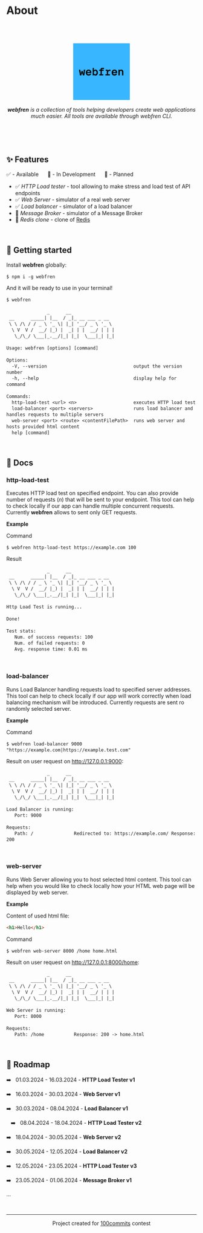# About

<br>
<br>
<br>
<div align="center">
  <img src="https://raw.githubusercontent.com/brtlmiej/webfren/master/assets/webfren.png" width="150">
  <p>
    <i><b>webfren</b> is a collection of tools helping developers create web applications much easier. All tools are available through webfren CLI.</i>
  <p>
</div>
<br>
<br>
<br>

## ✨ Features

✅ - Available &nbsp;&nbsp;&nbsp;&nbsp; 🔄 - In Development &nbsp;&nbsp;&nbsp;&nbsp; 📝 - Planned

- ✅ _HTTP Load tester_ - tool allowing to make stress and load test of API endpoints
- ✅ _Web Server_ - simulator of a real web server
- ✅ _Load balancer_ - simulator of a load balancer
- 📝 _Message Broker_ - simulator of a Message Broker
- 📝 _Redis clone_ - clone of [Redis](https://redis.io/)

<br>

## 🚀 Getting started

Install __webfren__ globally:

```text
$ npm i -g webfren
```

And it will be ready to use in your terminal!

```text
$ webfren

               _      __                
 __      _____| |__  / _|_ __ ___ _ __  
 \ \ /\ / / _ \ '_ \| |_| '__/ _ \ '_ \ 
  \ V  V /  __/ |_) |  _| | |  __/ | | |
   \_/\_/ \___|_.__/|_| |_|  \___|_| |_|
                                        
Usage: webfren [options] [command]

Options:
  -V, --version                                output the version number
  -h, --help                                   display help for command

Commands:
  http-load-test <url> <n>                     executes HTTP load test
  load-balancer <port> <servers>               runs load balancer and handles requests to multiple servers
  web-server <port> <route> <contentFilePath>  runs web server and hosts provided html content
  help [command]  
```

<br>

## 📖 Docs

### http-load-test

Executes HTTP load test on specified endpoint. You can also provide number of requests (_n_) that will be sent to your endpoint. This tool can help to check locally if our app can handle multiple concurrent requests. Currently __webfren__ allows to sent only GET requests.

__Example__

Command

```text
$ webfren http-load-test https://example.com 100
```

Result

```text
               _      __                
 __      _____| |__  / _|_ __ ___ _ __  
 \ \ /\ / / _ \ '_ \| |_| '__/ _ \ '_ \ 
  \ V  V /  __/ |_) |  _| | |  __/ | | |
   \_/\_/ \___|_.__/|_| |_|  \___|_| |_|
                                        
Http Load Test is running...

Done!

Test stats:
   Num. of success requests: 100
   Num. of failed requests: 0
   Avg. response time: 0.01 ms
```

<br>

### load-balancer

Runs Load Balancer handling requests load to specified server addresses. This tool can help to check locally if our app will work correctly when load balancing mechanism will be introduced. Currently requests are sent ro randomly selected server.

__Example__

Command

```text
$ webfren load-balancer 9000 "https://example.com|https://example.test.com"
```

Result on user request on http://127.0.0.1:9000:

```text
               _      __                
 __      _____| |__  / _|_ __ ___ _ __  
 \ \ /\ / / _ \ '_ \| |_| '__/ _ \ '_ \ 
  \ V  V /  __/ |_) |  _| | |  __/ | | |
   \_/\_/ \___|_.__/|_| |_|  \___|_| |_|
                                        
Load Balancer is running:
   Port: 9000

Requests:
   Path: /               Redirected to: https://example.com/ Response: 200
```

<br>

### web-server

Runs Web Server allowing you to host selected html content. This tool can help when you would like to check locally how your HTML web page will be displayed by web server.

__Example__

Content of used html file:

```html
<h1>Hello</h1>
```

Command

```text
$ webfren web-server 8000 /home home.html 
```

Result on user request on http://127.0.0.1:8000/home:
```text
               _      __                
 __      _____| |__  / _|_ __ ___ _ __  
 \ \ /\ / / _ \ '_ \| |_| '__/ _ \ '_ \ 
  \ V  V /  __/ |_) |  _| | |  __/ | | |
   \_/\_/ \___|_.__/|_| |_|  \___|_| |_|
                                        
Web Server is running:
   Port: 8000

Requests:
   Path: /home           Response: 200 -> home.html
```

<br>

## 🚧 Roadmap

➡️&nbsp;&nbsp;&nbsp;01.03.2024 - 16.03.2024 - __HTTP Load Tester v1__

➡️&nbsp;&nbsp;&nbsp;16.03.2024 - 30.03.2024 - __Web Server v1__

➡️&nbsp;&nbsp;&nbsp;30.03.2024 - 08.04.2024 - __Load Balancer v1__

&nbsp;&nbsp;&nbsp;➡️&nbsp;&nbsp;&nbsp;08.04.2024 - 18.04.2024 - __HTTP Load Tester v2__

➡️&nbsp;&nbsp;&nbsp;18.04.2024 - 30.05.2024 - __Web Server v2__

➡️&nbsp;&nbsp;&nbsp;30.05.2024 - 12.05.2024 - __Load Balancer v2__

➡️&nbsp;&nbsp;&nbsp;12.05.2024 - 23.05.2024 - __HTTP Load Tester v3__

➡️&nbsp;&nbsp;&nbsp;23.05.2024 - 01.06.2024 - __Message Broker v1__

...

<br>
<hr>

<div align="center">Project created for <a href="https://100commitow.pl/" target="_blank">100commits</a> contest</div>

